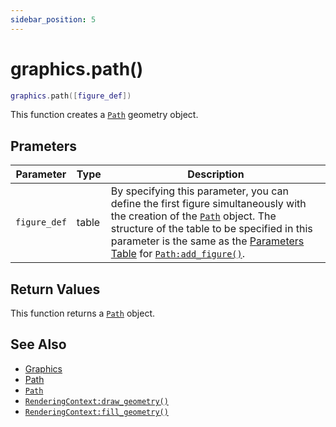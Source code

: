 ```yaml
---
sidebar_position: 5
---
```


# graphics.path()
```lua
graphics.path([figure_def])
```
This function creates a [`Path`](/libs/graphics/Path) geometry object.


## Prameters
|Parameter|Type|Description|
|-|-|-|
|`figure_def`|table|By specifying this parameter, you can define the first figure simultaneously with the creation of the [`Path`](/libs/graphics/Path) object. The structure of the table to be specified in this parameter is the same as the [Parameters Table](/libs/graphics/Path/Path-add_figure#parameters-table) for [`Path:add_figure()`](/libs/graphics/Path/Path-add_figure).


## Return Values
This function returns a [`Path`](/libs/graphics/Path) object.

## See Also
- [Graphics](/guide/graphics)
- [Path](/guide/graphics#path)
- [`Path`](/libs/graphics/Path)
- [`RenderingContext:draw_geometry()`](/libs/graphics/RenderingContext/RenderingContext-draw_geometry)
- [`RenderingContext:fill_geometry()`](/libs/graphics/RenderingContext/RenderingContext-fill_geometry)
